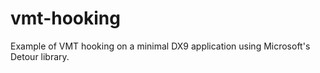 # vmt-hooking
 Example of VMT hooking on a minimal DX9 application using Microsoft's Detour library.
